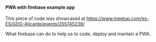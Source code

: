 #### PWA with firebase example app

This piece of code was showcased at https://www.meetup.com/es-ES/GDG-Alicante/events/255745238/

What firebase can do to help us to code, deploy and mantain a PWA. 
